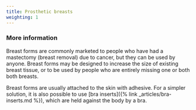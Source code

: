 ```yaml
---
title: Prosthetic breasts
weighting: 1
---
```


### More information

Breast forms are commonly marketed to people who have had a mastectomy (breast removal) due to cancer, but they can be used by anyone. Breast forms may be designed to increase the size of existing breast tissue, or to be used by people who are entirely missing one or both both breasts.

Breast forms are usually attached to the skin with adhesive. For a simpler solution, it is also possible to use [bra inserts]({% link _articles/bra-inserts.md %}), which are held against the body by a bra.